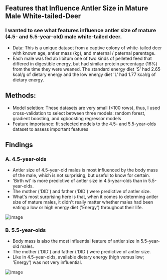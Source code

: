 ## Features that Influence Antler Size in Mature Male White-tailed-Deer
### I wanted to see what features influence antler size of mature (4.5- and 5.5-year-old) male white-tailed deer.
* Data: This is a unique dataset from a captive colony of white-tailed deer with known age, antler mass (kg), and maternal / paternal parentage.
* Each male was fed ab libitum one of two kinds of pelleted feed that differed in digestible energy, but had similar protein percentage (16%) from the time they were weaned. The standard energy diet 'S' had 2.65 kcal/g of dietary energy and the low energy diet 'L' had 1.77 kcal/g of dietary energy.

## Methods: 
* Model seletion: These datasets are very small (<100 rows), thus, I used cross-validation to select between three models: random forest, gradient boosting, and xgboosting regressor models
* Feature importance: fit selected models to the 4.5- and 5.5-year-olds dataset to assess important features

## Findings 

### A. 4.5-year-olds
* Antler size of 4.5-year-old males is most influenced by the body mass of the male, which is not surprising, but useful to know for certain. 
* 'Birth wt' is more predictive of antler size in 4.5-year-olds than in 5.5-year-olds.
* The mother ('DID') and father ('DID') were predictive of antler size.
* What's most surprising here is that, when it comes to determing antler size of mature males, it didn't really matter whether males had been eating a low or high energy diet ('Energy') throughout their life.  

![image](https://user-images.githubusercontent.com/95881308/180613412-75e6a84b-adcb-4da0-bfb5-dc8cf2907c6e.png)

###  B. 5.5-year-olds
* Body mass is also the most influential feature of antler size in 5.5-year-old males.
* The mother ('DID') and father ('DID') were predictive of antler size.
* Like in 4.5-year-olds, available dietary energy (high versus low; 'Energy') was not very influential.

![image](https://user-images.githubusercontent.com/95881308/180613432-ff440678-a9f7-4424-bc4e-b74e992a5991.png)
